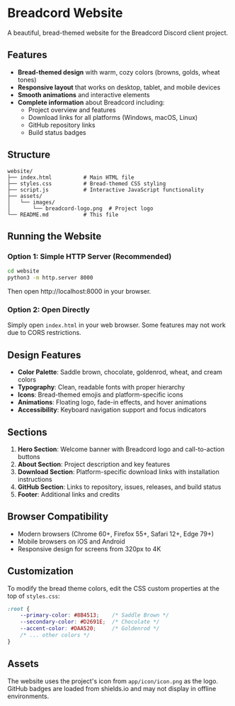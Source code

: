 # Breadcord Website

A beautiful, bread-themed website for the Breadcord Discord client project.

## Features

- **Bread-themed design** with warm, cozy colors (browns, golds, wheat tones)
- **Responsive layout** that works on desktop, tablet, and mobile devices
- **Smooth animations** and interactive elements
- **Complete information** about Breadcord including:
  - Project overview and features
  - Download links for all platforms (Windows, macOS, Linux)
  - GitHub repository links
  - Build status badges

## Structure

```
website/
├── index.html          # Main HTML file
├── styles.css          # Bread-themed CSS styling
├── script.js           # Interactive JavaScript functionality
├── assets/
│   └── images/
│       └── breadcord-logo.png  # Project logo
└── README.md           # This file
```

## Running the Website

### Option 1: Simple HTTP Server (Recommended)
```bash
cd website
python3 -m http.server 8000
```
Then open http://localhost:8000 in your browser.

### Option 2: Open Directly
Simply open `index.html` in your web browser. Some features may not work due to CORS restrictions.

## Design Features

- **Color Palette**: Saddle brown, chocolate, goldenrod, wheat, and cream colors
- **Typography**: Clean, readable fonts with proper hierarchy
- **Icons**: Bread-themed emojis and platform-specific icons
- **Animations**: Floating logo, fade-in effects, and hover animations
- **Accessibility**: Keyboard navigation support and focus indicators

## Sections

1. **Hero Section**: Welcome banner with Breadcord logo and call-to-action buttons
2. **About Section**: Project description and key features
3. **Download Section**: Platform-specific download links with installation instructions
4. **GitHub Section**: Links to repository, issues, releases, and build status
5. **Footer**: Additional links and credits

## Browser Compatibility

- Modern browsers (Chrome 60+, Firefox 55+, Safari 12+, Edge 79+)
- Mobile browsers on iOS and Android
- Responsive design for screens from 320px to 4K

## Customization

To modify the bread theme colors, edit the CSS custom properties at the top of `styles.css`:

```css
:root {
    --primary-color: #8B4513;    /* Saddle Brown */
    --secondary-color: #D2691E;  /* Chocolate */
    --accent-color: #DAA520;     /* Goldenrod */
    /* ... other colors */
}
```

## Assets

The website uses the project's icon from `app/icon/icon.png` as the logo. GitHub badges are loaded from shields.io and may not display in offline environments.